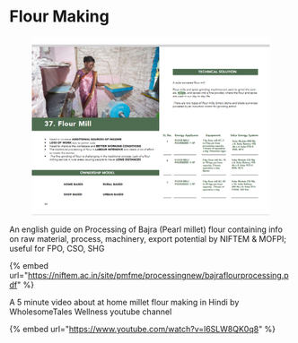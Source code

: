 # Flour Making

<figure><img src="../../../../.gitbook/assets/image (46).png" alt=""><figcaption></figcaption></figure>

An english guide on Processing of Bajra (Pearl millet) flour containing info on raw material, process, machinery, export potential by NIFTEM & MOFPI; useful for FPO, CSO, SHG

{% embed url="https://niftem.ac.in/site/pmfme/processingnew/bajraflourprocessing.pdf" %}

A 5 minute video about at home millet flour making in Hindi by WholesomeTales Wellness youtube channel

{% embed url="https://www.youtube.com/watch?v=l6SLW8QK0q8" %}
